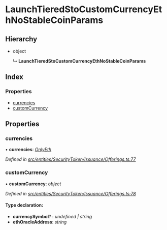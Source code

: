# LaunchTieredStoCustomCurrencyEthNoStableCoinParams

## Hierarchy

* object

  ↳ **LaunchTieredStoCustomCurrencyEthNoStableCoinParams**

## Index

### Properties

* [currencies](_entities_securitytoken_issuance_offerings_.launchtieredstocustomcurrencyethnostablecoinparams.md#currencies)
* [customCurrency](_entities_securitytoken_issuance_offerings_.launchtieredstocustomcurrencyethnostablecoinparams.md#customcurrency)

## Properties

### currencies

• **currencies**: [_OnlyEth_](../external-modules/_entities_securitytoken_issuance_offerings_.md#onlyeth)

_Defined in_ [_src/entities/SecurityToken/Issuance/Offerings.ts:77_](https://github.com/PolymathNetwork/polymath-sdk/blob/550676f/src/entities/SecurityToken/Issuance/Offerings.ts#L77)

### customCurrency

• **customCurrency**: _object_

_Defined in_ [_src/entities/SecurityToken/Issuance/Offerings.ts:78_](https://github.com/PolymathNetwork/polymath-sdk/blob/550676f/src/entities/SecurityToken/Issuance/Offerings.ts#L78)

#### Type declaration:

* **currencySymbol**? : _undefined \| string_
* **ethOracleAddress**: _string_

